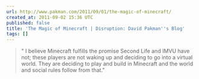 ```yaml
---
url: http://www.pakman.com/2011/09/01/the-magic-of-minecraft/
created_at: 2011-09-02 15:36 UTC
published: false
title: 'The Magic of Minecraft | Disruption: David Pakman''s Blog'
tags: []
---
```


> " I believe Minecraft fulfills the promise Second Life and IMVU have not; these players are not waking up and deciding to go into a virtual world. They are deciding to play and build in Minecraft and the world and social rules follow from that."
